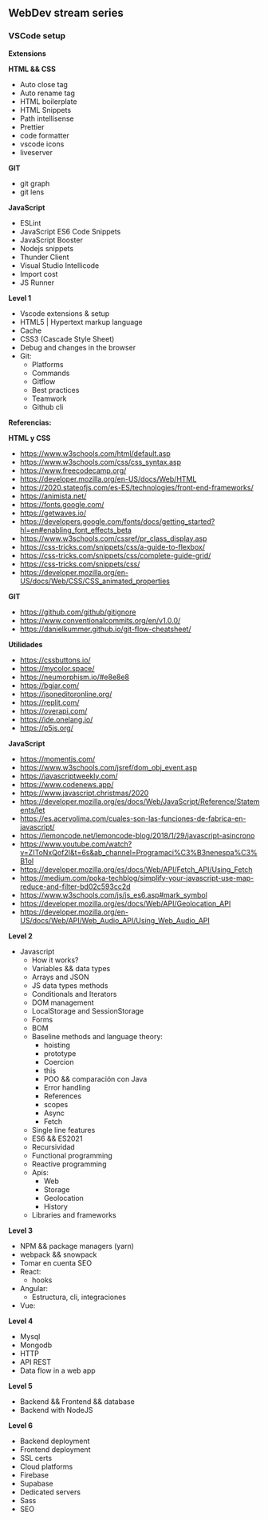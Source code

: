 ## WebDev stream series

### VSCode setup

**Extensions**

**HTML && CSS**

- Auto close tag
- Auto rename tag
- HTML boilerplate
- HTML Snippets
- Path intellisense
- Prettier
- code formatter
- vscode icons
- liveserver

**GIT**

- git graph
- git lens

**JavaScript**

- ESLint
- JavaScript ES6 Code Snippets
- JavaScript Booster
- Nodejs snippets
- Thunder Client
- Visual Studio Intellicode
- Import cost
- JS Runner

**Level 1**

- Vscode extensions & setup
- HTML5 | Hypertext markup language
- Cache
- CSS3 (Cascade Style Sheet)
- Debug and changes in the browser
- Git:
  - Platforms
  - Commands
  - Gitflow
  - Best practices
  - Teamwork
  - Github cli

**Referencias:**

**HTML y CSS**

- https://www.w3schools.com/html/default.asp
- https://www.w3schools.com/css/css_syntax.asp
- https://www.freecodecamp.org/
- https://developer.mozilla.org/en-US/docs/Web/HTML
- https://2020.stateofjs.com/es-ES/technologies/front-end-frameworks/
- https://animista.net/
- https://fonts.google.com/
- https://getwaves.io/
- https://developers.google.com/fonts/docs/getting_started?hl=en#enabling_font_effects_beta
- https://www.w3schools.com/cssref/pr_class_display.asp
- https://css-tricks.com/snippets/css/a-guide-to-flexbox/
- https://css-tricks.com/snippets/css/complete-guide-grid/
- https://css-tricks.com/snippets/css/
- https://developer.mozilla.org/en-US/docs/Web/CSS/CSS_animated_properties

**GIT**

- https://github.com/github/gitignore
- https://www.conventionalcommits.org/en/v1.0.0/
- https://danielkummer.github.io/git-flow-cheatsheet/

**Utilidades**

- https://cssbuttons.io/
- https://mycolor.space/
- https://neumorphism.io/#e8e8e8
- https://bgjar.com/
- https://jsoneditoronline.org/
- https://replit.com/
- https://overapi.com/
- https://ide.onelang.io/
- https://p5js.org/

**JavaScript**

- https://momentjs.com/
- https://www.w3schools.com/jsref/dom_obj_event.asp
- https://javascriptweekly.com/
- https://www.codenews.app/
- https://www.javascript.christmas/2020
- https://developer.mozilla.org/es/docs/Web/JavaScript/Reference/Statements/let
- https://es.acervolima.com/cuales-son-las-funciones-de-fabrica-en-javascript/
- https://lemoncode.net/lemoncode-blog/2018/1/29/javascript-asincrono
- https://www.youtube.com/watch?v=ZIToNxQof2I&t=6s&ab_channel=Programaci%C3%B3nenespa%C3%B1ol
- https://developer.mozilla.org/es/docs/Web/API/Fetch_API/Using_Fetch
- https://medium.com/poka-techblog/simplify-your-javascript-use-map-reduce-and-filter-bd02c593cc2d
- https://www.w3schools.com/js/js_es6.asp#mark_symbol
- https://developer.mozilla.org/es/docs/Web/API/Geolocation_API
- https://developer.mozilla.org/en-US/docs/Web/API/Web_Audio_API/Using_Web_Audio_API

**Level 2**

- Javascript
  - How it works?
  - Variables && data types
  - Arrays and JSON
  - JS data types methods
  - Conditionals and Iterators
  - DOM management
  - LocalStorage and SessionStorage
  - Forms
  - BOM
  - Baseline methods and language theory:
    - hoisting
    - prototype
    - Coercion
    - this
    - POO && comparación con Java
    - Error handling
    - References
    - scopes
    - Async
    - Fetch
  - Single line features
  - ES6 && ES2021
  - Recursividad
  - Functional programming
  - Reactive programming
  - Apis:
    - Web
    - Storage
    - Geolocation
    - History
  - Libraries and frameworks

**Level 3**

- NPM && package managers (yarn)
- webpack && snowpack
- Tomar en cuenta SEO
- React:
  - hooks
- Angular:
  - Estructura, cli, integraciones
- Vue:

**Level 4**

- Mysql
- Mongodb
- HTTP
- API REST
- Data flow in a web app

**Level 5**

- Backend && Frontend && database
- Backend with NodeJS

**Level 6**

- Backend deployment
- Frontend deployment
- SSL certs
- Cloud platforms
- Firebase
- Supabase
- Dedicated servers
- Sass
- SEO
